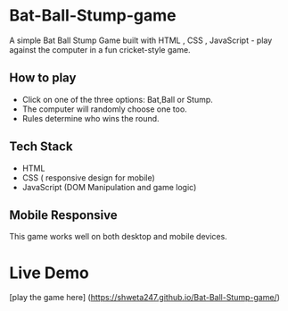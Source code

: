 # Bat-Ball-Stump-game
A simple Bat Ball Stump Game built with HTML , CSS , JavaScript - play against the computer in a fun cricket-style game.

## How to play
- Click on one of the three options: Bat,Ball or Stump.
- The computer will randomly choose one too.
- Rules determine who wins the round.
  
## Tech Stack

- HTML
- CSS ( responsive design for mobile)
- JavaScript (DOM Manipulation and game logic)
 ## Mobile Responsive
 This game works well on both desktop and mobile devices.

 # Live Demo
[play the game here] (https://shweta247.github.io/Bat-Ball-Stump-game/)
